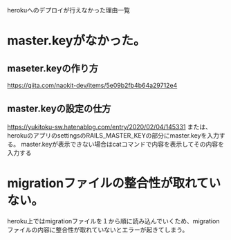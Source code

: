 herokuへのデプロイが行えなかった理由一覧

# master.keyがなかった。
## maseter.keyの作り方
https://qiita.com/naokit-dev/items/5e09b2fb4b64a29712e4
## master.keyの設定の仕方
https://yukitoku-sw.hatenablog.com/entry/2020/02/04/145331
または、herokuのアプリのsettingsのRAILS_MASTER_KEYの部分にmaster.keyを入力する。
master.keyが表示できない場合はcatコマンドで内容を表示してその内容を入力する

# migrationファイルの整合性が取れていない。
heroku上ではmigrationファイルを１から順に読み込んでいくため、migrationファイルの内容に整合性が取れていないとエラーが起きてしまう。